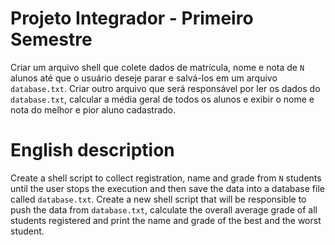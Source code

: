 # Projeto Integrador - Primeiro Semestre

Criar um arquivo shell que colete dados de matrícula, nome e nota de `N` alunos até que o usuário deseje parar e salvá-los em um arquivo `database.txt`. Criar outro arquivo que será responsável por ler os dados do `database.txt`, calcular a média geral de todos os alunos e exibir o nome e nota do melhor e pior aluno cadastrado.

# English description

Create a shell script to collect registration, name and grade from `N` students until the user stops the execution and then save the data into a database file called `database.txt`. Create a new shell script that will be responsible to push the data from `database.txt`, calculate the overall average grade of all students registered and print the name and grade of the best and the worst student.